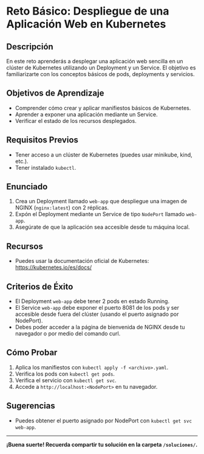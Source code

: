 # Reto Básico: Despliegue de una Aplicación Web en Kubernetes

## Descripción

En este reto aprenderás a desplegar una aplicación web sencilla en un clúster de Kubernetes utilizando un Deployment y un Service. El objetivo es familiarizarte con los conceptos básicos de pods, deployments y servicios.

## Objetivos de Aprendizaje

- Comprender cómo crear y aplicar manifiestos básicos de Kubernetes.
- Aprender a exponer una aplicación mediante un Service.
- Verificar el estado de los recursos desplegados.

## Requisitos Previos

- Tener acceso a un clúster de Kubernetes (puedes usar minikube, kind, etc.).
- Tener instalado `kubectl`.

## Enunciado

1. Crea un Deployment llamado `web-app` que despliegue una imagen de NGINX (`nginx:latest`) con 2 réplicas.
2. Expón el Deployment mediante un Service de tipo `NodePort` llamado `web-app`.
3. Asegúrate de que la aplicación sea accesible desde tu máquina local.

## Recursos

- Puedes usar la documentación oficial de Kubernetes: https://kubernetes.io/es/docs/

## Criterios de Éxito

- El Deployment `web-app` debe tener 2 pods en estado Running.
- El Service `web-app` debe exponer el puerto 8081 de los pods y ser accesible desde fuera del clúster (usando el puerto asignado por NodePort).
- Debes poder acceder a la página de bienvenida de NGINX desde tu navegador o por medio del comando curl.

## Cómo Probar

1. Aplica los manifiestos con `kubectl apply -f <archivo>.yaml`.
2. Verifica los pods con `kubectl get pods`.
3. Verifica el servicio con `kubectl get svc`.
4. Accede a `http://localhost:<NodePort>` en tu navegador.

## Sugerencias

- Puedes obtener el puerto asignado por NodePort con `kubectl get svc web-app`.

---

**¡Buena suerte! Recuerda compartir tu solución en la carpeta `/soluciones/`.**